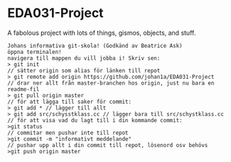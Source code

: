 EDA031-Project
==============

A fabolous project with lots of things, gismos, objects, and stuff.

	Johans informativa git-skola! (Godkänd av Beatrice Ask)
	öppna terminalen!
	navigera till mappen du vill jobba i! Skriv sen:
	> git init
	// sätter origin som alias för länken till repot
	> git remote add origin https://github.com/johan1a/EDA031-Project 
	// drar ner allt från master-branchen hos origin, just nu bara en readme-fil
	> git pull origin master
	// för att lägga till saker för commit:
	> git add * // lägger till allt
	> git add src/schysstklass.cc // lägger bara till src/schystklass.cc
	// för att visa vad du lagt till i din kommande commit:
	>git status 
	// commitar men pushar inte till repot
	>git commit -m "informativt meddelande" 
	// pushar upp allt i din commit till repot, lösenord osv behövs
	>git push origin master
